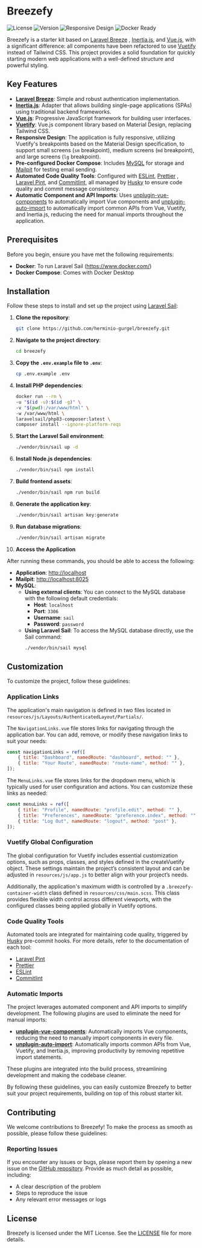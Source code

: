 # Breezefy

![License](https://img.shields.io/github/license/herminio-gurgel/breezefy)
![Version](https://img.shields.io/github/v/release/herminio-gurgel/breezefy)
![Responsive Design](https://img.shields.io/badge/Responsive-yes-brightgreen)
![Docker Ready](https://img.shields.io/badge/Docker-ready-brightgreen)

Breezefy is a starter kit based on [Laravel Breeze](https://laravel.com/docs/11.x/starter-kits#laravel-breeze)
, [Inertia.js](https://inertiajs.com/), and [Vue.js](https://vuejs.org/), with a significant difference: all components
have been refactored to use [Vuetify](https://vuetifyjs.com/en/) instead of Tailwind CSS. This project provides a solid
foundation for quickly starting modern web applications with a well-defined structure and powerful styling.

## Key Features

-   **[Laravel Breeze](https://laravel.com/docs/11.x/starter-kits#laravel-breeze)**: Simple and robust authentication
    implementation.
-   **[Inertia.js](https://inertiajs.com/)**: Adapter that allows building single-page applications (SPAs) using
    traditional backend frameworks.
-   **[Vue.js](https://vuejs.org/)**: Progressive JavaScript framework for building user interfaces.
-   **[Vuetify](https://vuetifyjs.com/en/)**: Vue.js component library based on Material Design, replacing Tailwind CSS.
-   **Responsive Design**: The application is fully responsive, utilizing Vuetify's breakpoints based on the Material
    Design specification, to support small screens (`sm` breakpoint), medium screens (`md` breakpoint), and large
    screens (`lg` breakpoint).
-   **Pre-configured Docker Compose**: Includes [MySQL](https://www.mysql.com/) for storage
    and [Mailpit](https://mailpit.axllent.org/) for
    testing email sending.
-   **Automated Code Quality Tools**: Configured with [ESLint](https://eslint.org/), [Prettier](https://prettier.io/)
    , [Laravel Pint](https://laravel.com/docs/11.x/pint), and [Commitlint](https://commitlint.js.org/), all managed
    by [Husky](https://typicode.github.io/husky/) to ensure code quality and commit message consistency.
-   **Automatic Component and API Imports**:
    Uses [unplugin-vue-components](https://github.com/antfu/unplugin-vue-components) to automatically import Vue
    components and [unplugin-auto-import](https://github.com/antfu/unplugin-auto-import) to automatically import common
    APIs from Vue, Vuetify, and Inertia.js, reducing the need for manual imports throughout the application.

## Prerequisites

Before you begin, ensure you have met the following requirements:

-   **Docker**: To run Laravel Sail (https://www.docker.com/)
-   **Docker Compose**: Comes with Docker Desktop

## Installation

Follow these steps to install and set up the project
using [Laravel Sail](https://laravel.com/docs/11.x#docker-installation-using-sail):

1. **Clone the repository**:

    ```bash
    git clone https://github.com/herminio-gurgel/breezefy.git
    ```

2. **Navigate to the project directory**:

    ```bash
    cd breezefy
    ```

3. **Copy the `.env.example` file to `.env`**:

    ```bash
    cp .env.example .env
    ```

4. **Install PHP dependencies**:

    ```bash
    docker run --rm \
    -u "$(id -u):$(id -g)" \
    -v "$(pwd):/var/www/html" \
    -w /var/www/html \
    laravelsail/php83-composer:latest \
    composer install --ignore-platform-reqs
    ```

5. **Start the Laravel Sail environment**:

    ```bash
    ./vendor/bin/sail up -d
    ```

6. **Install Node.js dependencies**:

    ```bash
    ./vendor/bin/sail npm install
    ```

7. **Build frontend assets**:

    ```bash
    ./vendor/bin/sail npm run build
    ```

8. **Generate the application key**:

    ```bash
    ./vendor/bin/sail artisan key:generate
    ```

9. **Run database migrations**:

    ```bash
    ./vendor/bin/sail artisan migrate
    ```

10. **Access the Application**

After running these commands, you should be able to access the following:

-   **Application**: [http://localhost](http://localhost)
-   **Mailpit**: [http://localhost:8025](http://localhost:8025)
-   **MySQL**:
    -   **Using external clients**: You can connect to the MySQL database with the following default
        credentials:
        -   **Host**: `localhost`
        -   **Port**: `3306`
        -   **Username**: `sail`
        -   **Password**: `password`
    -   **Using Laravel Sail**: To access the MySQL database directly, use the Sail command:
        ```bash
        ./vendor/bin/sail mysql
        ```

## Customization

To customize the project, follow these guidelines:

### Application Links

The application's main navigation is defined in two files located
in `resources/js/Layouts/AuthenticatedLayout/Partials/`.

The `NavigationLinks.vue` file stores links for navigating through the application bar. You can add, remove, or modify
these
navigation links to suit your needs:

```javascript
const navigationLinks = ref([
    { title: "Dashboard", namedRoute: "dashboard", method: "" },
    { title: "Your Route", namedRoute: "route-name", method: "" },
]);
```

The `MenuLinks.vue` file stores links for the dropdown menu, which is typically used for user configuration and actions.
You can customize these links as needed:

```javascript
const menuLinks = ref([
    { title: "Profile", namedRoute: "profile.edit", method: "" },
    { title: "Preferences", namedRoute: "preference.index", method: "" },
    { title: "Log Out", namedRoute: "logout", method: "post" },
]);
```

### Vuetify Global Configuration

The global configuration for Vuetify includes essential customization options, such as props, classes, and styles
defined in the createVuetify object. These settings maintain the project’s consistent layout and can be adjusted in
`resources/js/app.js` to better align with your project’s needs.

Additionally, the application's maximum width is controlled by a `.breezefy-container-width` class defined in
`resources/css/main.scss`. This class provides flexible width control across different viewports, with the configured
classes being applied globally in Vuetify options.

### Code Quality Tools

Automated tools are integrated for maintaining code quality, triggered by [Husky](https://typicode.github.io/husky/)
pre-commit hooks. For more details, refer to the documentation of each tool:

-   [Laravel Pint](https://laravel.com/docs/11.x/pint)
-   [Prettier](https://prettier.io/)
-   [ESLint](https://eslint.org/)
-   [Commitlint](https://commitlint.js.org/)

### Automatic Imports

The project leverages automated component and API imports to simplify development. The following plugins are used to eliminate the need for manual imports:

-   **[unplugin-vue-components](https://github.com/antfu/unplugin-vue-components)**: Automatically imports Vue components, reducing the need to manually import components in every file.
-   **[unplugin-auto-import](https://github.com/antfu/unplugin-auto-import)**: Automatically imports common APIs from Vue, Vuetify, and Inertia.js, improving productivity by removing repetitive import statements.

These plugins are integrated into the build process, streamlining development and making the codebase cleaner.

By following these guidelines, you can easily customize Breezefy to better suit your project requirements, building on
top of this robust starter kit.

## Contributing

We welcome contributions to Breezefy! To make the process as smooth as possible, please follow these guidelines:

### Reporting Issues

If you encounter any issues or bugs, please report them by opening a new issue on
the [GitHub repository](https://github.com/herminio-gurgel/breezefy/issues). Provide as much detail as possible,
including:

-   A clear description of the problem
-   Steps to reproduce the issue
-   Any relevant error messages or logs

## License

Breezefy is licensed under the MIT License. See the [LICENSE](LICENSE) file for more details.
